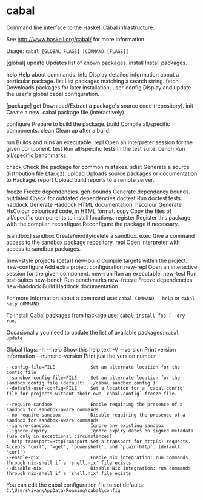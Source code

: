 # cabal

Command line interface to the Haskell Cabal infrastructure.

See http://www.haskell.org/cabal/ for more information.


Usage: `cabal [GLOBAL FLAGS] [COMMAND [FLAGS]]`

[global]
update           Updates list of known packages.
install          Install packages.

help             Help about commands.
info             Display detailed information about a particular package.
list             List packages matching a search string.
fetch            Downloads packages for later installation.
user-config      Display and update the user's global cabal configuration.

[package]
get              Download/Extract a package's source code (repository).
init             Create a new .cabal package file (interactively).

configure        Prepare to build the package.
build            Compile all/specific components.
clean            Clean up after a build.

run              Builds and runs an executable.
repl             Open an interpreter session for the given component.
test             Run all/specific tests in the test suite.
bench            Run all/specific benchmarks.

check            Check the package for common mistakes.
sdist            Generate a source distribution file (.tar.gz).
upload           Uploads source packages or documentation to Hackage.
report           Upload build reports to a remote server.

freeze           Freeze dependencies.
gen-bounds       Generate dependency bounds.
outdated         Check for outdated dependencies
doctest          Run doctest tests.
haddock          Generate Haddock HTML documentation.
hscolour         Generate HsColour colourised code, in HTML format.
copy             Copy the files of all/specific components to install locations.
register         Register this package with the compiler.
reconfigure      Reconfigure the package if necessary.

[sandbox]
sandbox          Create/modify/delete a sandbox.
exec             Give a command access to the sandbox package repository.
repl             Open interpreter with access to sandbox packages.

[new-style projects (beta)]
new-build        Compile targets within the project.
new-configure    Add extra project configuration
new-repl         Open an interactive session for the given component.
new-run          Run an executable.
new-test         Run test-suites
new-bench        Run benchmarks
new-freeze       Freeze dependencies.
new-haddock      Build Haddock documentation

For more information about a command use:
`cabal COMMAND --help` or 
`cabal help COMMAND`

To install Cabal packages from hackage use:
`cabal install foo [--dry-run]`

Occasionally you need to update the list of available packages:
`cabal update`


Global flags:
 -h --help                         Show this help text
 -V --version                      Print version information
    --numeric-version              Print just the version number

    --config-file=FILE             Set an alternate location for the config file
    --sandbox-config-file=FILE     Set an alternate location for the sandbox config file (default: `./cabal.sandbox.config`)
    --default-user-config=FILE     Set a location for a `cabal.config` file for projects without their own `cabal.config` freeze file.

    --require-sandbox              Enable requiring the presence of a sandbox for sandbox-aware commands
    --no-require-sandbox           Disable requiring the presence of a sandbox for sandbox-aware commands
    --ignore-sandbox               Ignore any existing sandbox
    --ignore-expiry                Ignore expiry dates on signed metadata (use only in exceptional circumstances)
    --http-transport=HttpTransport Set a transport for http(s) requests.  Accepts 'curl', 'wget', 'powershell', and 'plain-http'. (default: 'curl')
    --enable-nix                   Enable Nix integration: run commands through nix-shell if a 'shell.nix' file exists
    --disable-nix                  Disable Nix integration: run commands through nix-shell if a 'shell.nix' file exists


You can edit the cabal configuration file to set defaults:
`C:\Users\ivan\AppData\Roaming\cabal\config`
